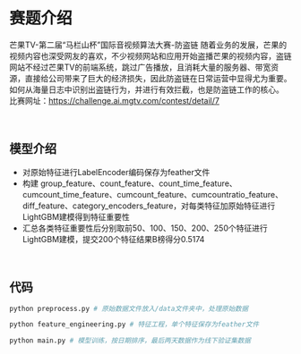 # 赛题介绍
芒果TV-第二届“马栏山杯”国际音视频算法大赛-防盗链
随着业务的发展，芒果的视频内容也深受网友的喜欢，不少视频网站和应用开始盗播芒果的视频内容，盗链网站不经过芒果TV的前端系统，跳过广告播放，且消耗大量的服务器、带宽资源，直接给公司带来了巨大的经济损失，因此防盗链在日常运营中显得尤为重要。如何从海量日志中识别出盗链行为，并进行有效拦截，也是防盗链工作的核心。
比赛网址：https://challenge.ai.mgtv.com/contest/detail/7

&nbsp;

## 模型介绍
 - 对原始特征进行LabelEncoder编码保存为feather文件
 - 构建 group_feature、count_feature、count_time_feature、cumcount_time_feature、cumcount_feature、cumcountratio_feature、diff_feature、category_encoders_feature，对每类特征加原始特征进行LightGBM建模得到特征重要性
 - 汇总各类特征重要性后分别取前50、100、150、200、250个特征进行LightGBM建模，提交200个特征结果B榜得分0.5174

&nbsp;

## 代码

```python
python preprocess.py # 原始数据文件放入/data文件夹中，处理原始数据

python feature_engineering.py # 特征工程，单个特征保存为feather文件

python main.py # 模型训练，按日期排序，最后两天数据作为线下验证集数据
```

